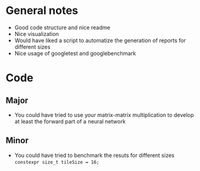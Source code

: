 # General notes
- Good code structure and nice readme
- Nice visualization
- Would have liked a script to automatize the generation of reports for different sizes
- Nice usage of googletest and googlebenchmark


# Code
## Major
- You could have tried to use your matrix-matrix multiplication to develop at least the forward part of a neural network

## Minor
- You could have tried to benchmark the resuts for different sizes `constexpr size_t tileSize = 16;`
